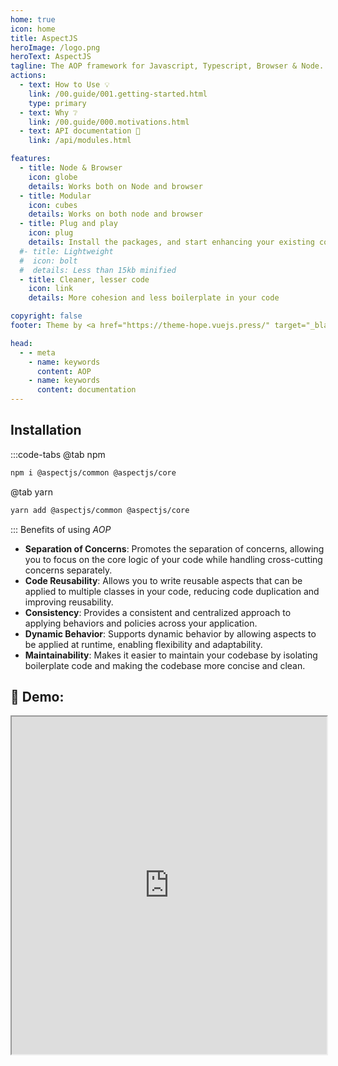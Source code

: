 ```yaml
---
home: true
icon: home
title: AspectJS
heroImage: /logo.png
heroText: AspectJS
tagline: The AOP framework for Javascript, Typescript, Browser & Node.
actions:
  - text: How to Use 💡
    link: /00.guide/001.getting-started.html
    type: primary
  - text: Why ❔
    link: /00.guide/000.motivations.html
  - text: API documentation 📑
    link: /api/modules.html

features:
  - title: Node & Browser
    icon: globe
    details: Works both on Node and browser
  - title: Modular
    icon: cubes
    details: Works on both node and browser
  - title: Plug and play
    icon: plug
    details: Install the packages, and start enhancing your existing code with aspects
  #- title: Lightweight
  #  icon: bolt
  #  details: Less than 15kb minified
  - title: Cleaner, lesser code
    icon: link
    details: More cohesion and less boilerplate in your code

copyright: false
footer: Theme by <a href="https://theme-hope.vuejs.press/" target="_blank">VuePress Theme Hope</a> | MIT Licensed

head:
  - - meta
    - name: keywords
      content: AOP
    - name: keywords
      content: documentation
---
```


## <i class="fa fa-download"></i> Installation

:::code-tabs
@tab npm

```bash
npm i @aspectjs/common @aspectjs/core
```

@tab yarn

```bash
yarn add @aspectjs/common @aspectjs/core
```

:::
Benefits of using _AOP_

- **Separation of Concerns**: Promotes the separation of concerns, allowing you to focus on the core logic of your code while handling cross-cutting concerns separately.
- **Code Reusability**: Allows you to write reusable aspects that can be applied to multiple classes in your code, reducing code duplication and improving reusability.
- **Consistency**: Provides a consistent and centralized approach to applying behaviors and policies across your application.
- **Dynamic Behavior**: Supports dynamic behavior by allowing aspects to be applied at runtime, enabling flexibility and adaptability.
- **Maintainability**: Makes it easier to maintain your codebase by isolating boilerplate code and making the codebase more concise and clean.


## 🎉 Demo:

<iframe src="https://stackblitz.com/edit/aspectjs-demo?file=index.ts" width="100%" height="540px" border="none"></iframe>
